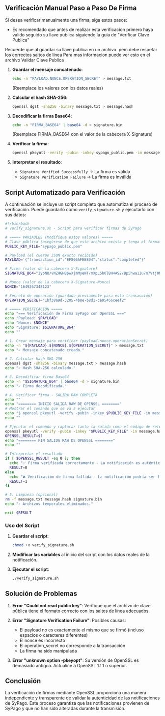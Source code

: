 ## Verificación Manual Paso a Paso De Firma

Si desea verificar manualmente una firma, siga estos pasos:
- Es recomendado que antes de realizar esta verificacion primero haya valido seguido su llave publica siguiendo la guia de "Verificar Clave Publica"

Recuerde que al guardar su llave publica en un archivo .pem debe respetar los correctos saltos de linea
Para mas informacion puede ver esto en el archivo Validar Clave Publica

1. **Guardar el mensaje concatenado**:
   ```bash
   echo -n "PAYLOAD.NONCE.OPERATION_SECRET" > message.txt
   ```
   (Reemplace los valores con los datos reales)

2. **Calcular el hash SHA-256**:
   ```bash
   openssl dgst -sha256 -binary message.txt > message.hash
   ```

3. **Decodificar la firma Base64**:
   ```bash
   echo -n "FIRMA_BASE64" | base64 -d > signature.bin
   ```
   (Reemplace FIRMA_BASE64 con el valor de la cabecera X-Signature)

4. **Verificar la firma**:
   ```bash
   openssl pkeyutl -verify -pubin -inkey sypago_public.pem -in message.hash -sigfile signature.bin -pkeyopt digest:sha256
   ```

5. **Interpretar el resultado**:
   - `Signature Verified Successfully` → La firma es válida
   - `Signature Verification Failure` → La firma es inválida

## Script Automatizado para Verificación

A continuación se incluye un script completo que automatiza el proceso de verificación. Puede guardarlo como `verify_signature.sh` y ejecutarlo con sus datos:

```bash
#!/bin/bash
# verify_signature.sh - Script para verificar firmas de SyPago

# ===== VARIABLES (Modifique estos valores) =====
# Clave pública (asegúrese de que este archivo exista y tenga el formato correcto)
PUBLIC_KEY_FILE="sypago_public.pem"

# Payload (el cuerpo JSON exacto recibido)
PAYLOAD='{"transaction_id":"EF806AFEE804","status":"completed"}'

# Firma (valor de la cabecera X-Signature)
SIGNATURE_B64="IyoN8/vNZHGHBpwXjmMyeWT/mXpL5h0lBH4AS2/Bp5hwa1Iu7m7Vtj0MfCWxMEetvFbgIh4s92ftopgpVxlGlA=="

# Nonce (valor de la cabecera X-Signature-Nonce)
NONCE="1649267348123"

# Secreto de operación (guardado previamente para esta transacción)
OPERATION_SECRET="1bf38a9d-3205-4b8e-b8d1-ce95466ceef2"

# ===== VERIFICACIÓN =====
echo "=== Verificación de Firma SyPago con OpenSSL ==="
echo "Payload: $PAYLOAD"
echo "Nonce: $NONCE"
echo "Signature: $SIGNATURE_B64"
echo ""

# 1. Crear mensaje para verificar (payload.nonce.operationSecret)
echo -n "${PAYLOAD}.${NONCE}.${OPERATION_SECRET}" > message.txt
echo "✓ Mensaje concatenado creado."

# 2. Calcular hash SHA-256
openssl dgst -sha256 -binary message.txt > message.hash
echo "✓ Hash SHA-256 calculado."

# 3. Decodificar firma Base64
echo -n "$SIGNATURE_B64" | base64 -d > signature.bin
echo "✓ Firma decodificada."

# 4. Verificar firma - SALIDA RAW COMPLETA
echo ""
echo "======== INICIO SALIDA RAW DE OPENSSL ========"
# Mostrar el comando que se va a ejecutar
echo "$ openssl pkeyutl -verify -pubin -inkey $PUBLIC_KEY_FILE -in message.hash -sigfile signature.bin -pkeyopt digest:sha256"
echo ""

# Ejecutar el comando y capturar tanto la salida como el código de retorno
openssl pkeyutl -verify -pubin -inkey "$PUBLIC_KEY_FILE" -in message.hash -sigfile signature.bin -pkeyopt digest:sha256
OPENSSL_RESULT=$?
echo "======== FIN SALIDA RAW DE OPENSSL ========"
echo ""

# Interpretar el resultado
if [ $OPENSSL_RESULT -eq 0 ]; then
  echo "✅ Firma verificada correctamente - La notificación es auténtica"
  RESULT=0
else
  echo "❌ Verificación de firma fallida - La notificación podría ser fraudulenta"
  RESULT=1
fi

# 5. Limpieza (opcional)
rm -f message.txt message.hash signature.bin
echo "✓ Archivos temporales eliminados."

exit $RESULT
```

### Uso del Script

1. **Guardar el script**:
   ```bash
   chmod +x verify_signature.sh
   ```

2. **Modificar las variables** al inicio del script con los datos reales de la notificación.

3. **Ejecutar el script**:
   ```bash
   ./verify_signature.sh
   ```

## Solución de Problemas

1. **Error "Could not read public key"**: Verifique que el archivo de clave pública tiene el formato correcto con los saltos de línea adecuados.

2. **Error "Signature Verification Failure"**: Posibles causas:
   - El payload no es exactamente el mismo que se firmó (incluso espacios o caracteres diferentes)
   - El nonce es incorrecto
   - El operation_secret no corresponde a la transacción
   - La firma ha sido manipulada

3. **Error "unknown option -pkeyopt"**: Su versión de OpenSSL es demasiado antigua. Actualice a OpenSSL 1.1.1 o superior.

## Conclusión

La verificación de firmas mediante OpenSSL proporciona una manera independiente y transparente de validar la autenticidad de las notificaciones de SyPago. Este proceso garantiza que las notificaciones provienen de SyPago y que no han sido alteradas durante la transmisión.